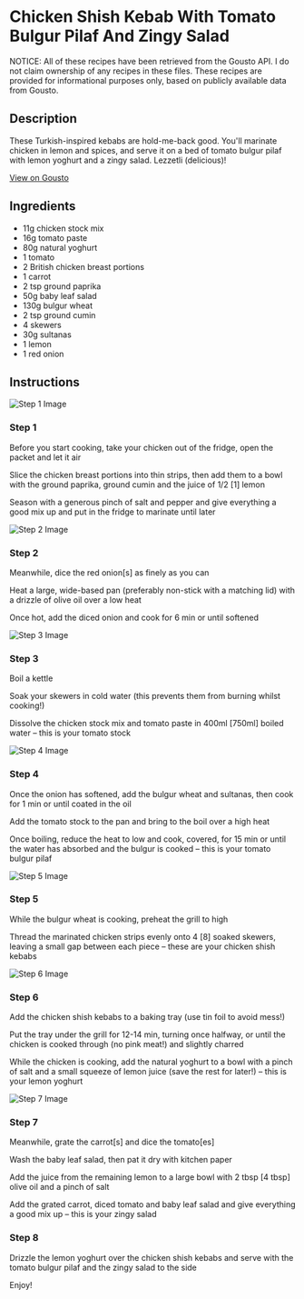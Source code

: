 # Chicken Shish Kebab With Tomato Bulgur Pilaf And Zingy Salad

NOTICE: All of these recipes have been retrieved from the Gousto API. I do not claim ownership of any recipes in these files. These recipes are provided for informational purposes only, based on publicly available data from Gousto.

## Description

These Turkish-inspired kebabs are hold-me-back good. You'll marinate chicken in lemon and spices, and serve it on a bed of tomato bulgur pilaf with lemon yoghurt and a zingy salad. Lezzetli (delicious)! 

[View on Gousto](https://www.gousto.co.uk/recipes/cookbook/chicken-shish-kebab-tomato-bulgur-pilaf-salad)

## Ingredients

- 11g chicken stock mix
- 16g tomato paste
- 80g natural yoghurt
- 1 tomato
- 2 British chicken breast portions
- 1 carrot
- 2 tsp ground paprika
- 50g baby leaf salad
- 130g bulgur wheat
- 2 tsp ground cumin
- 4 skewers
- 30g sultanas
- 1 lemon
- 1 red onion

## Instructions

![Step 1 Image](https://production-media.gousto.co.uk/cms/recipe-step-image/1709.-step-1-x200.jpg)

### Step 1

Before you start cooking, take your chicken out of the fridge, open the packet and let it air

Slice the chicken breast portions into thin strips, then add them to a bowl with the ground paprika, ground cumin and the juice of 1/2 <span class="text-danger">[1]</span> lemon

Season with a generous pinch of salt and pepper and give everything a good mix up and put in the fridge to marinate until later

![Step 2 Image](https://production-media.gousto.co.uk/cms/recipe-step-image/1709.-step-2-x200.jpg)

### Step 2

Meanwhile, dice the red onion<span class="text-danger">[s]</span> as finely as you can

Heat a large, wide-based pan (preferably non-stick with a matching lid) with a drizzle of olive oil over a low heat

Once hot, add the diced onion and cook for 6 min or until softened

![Step 3 Image](https://production-media.gousto.co.uk/cms/recipe-step-image/1709.-step-3-x200.jpg)

### Step 3

Boil a kettle

Soak your skewers in cold water (this prevents them from burning whilst cooking!)

Dissolve the chicken stock mix and tomato paste in 400ml <span class="text-danger">[750ml]</span> boiled water – this is your tomato stock

![Step 4 Image](https://production-media.gousto.co.uk/cms/recipe-step-image/1709.-step-4-x200.jpg)

### Step 4

Once the onion has softened, add the bulgur wheat and sultanas, then cook for 1 min or until coated in the oil

Add the tomato stock to the pan and bring to the boil over a high heat

Once boiling, reduce the heat to low and cook, covered, for 15 min or until the water has absorbed and the bulgur is cooked – this is your tomato bulgur pilaf

![Step 5 Image](https://production-media.gousto.co.uk/cms/recipe-step-image/1709.-step-5-x200.jpg)

### Step 5

While the bulgur wheat is cooking, preheat the grill to high

Thread the marinated chicken strips evenly onto 4 <span class="text-danger">[8]</span> soaked skewers, leaving a small gap between each piece – these are your chicken shish kebabs

![Step 6 Image](https://production-media.gousto.co.uk/cms/recipe-step-image/1709.-step-6-x200.jpg)

### Step 6

Add the chicken shish kebabs to a baking tray (use tin foil to avoid mess!)

Put the tray under the grill for 12-14 min, turning once halfway, or until the chicken is cooked through (no pink meat!) and slightly charred

While the chicken is cooking, add the natural yoghurt to a bowl with a pinch of salt and a small squeeze of lemon juice (save the rest for later!) – this is your lemon yoghurt

![Step 7 Image](https://production-media.gousto.co.uk/cms/recipe-step-image/1709.-step-7-x200.jpg)

### Step 7

Meanwhile, grate the carrot<span class="text-danger">[s]</span> and dice the tomato<span class="text-danger">[es]</span>

Wash the baby leaf salad, then pat it dry with kitchen paper

Add the juice from the remaining lemon to a large bowl with 2 tbsp<span class="text-danger"> [4 tbsp]</span> olive oil and a pinch of salt

Add the grated carrot, diced tomato and baby leaf salad and give everything a good mix up – this is your zingy salad

### Step 8

Drizzle the lemon yoghurt over the chicken shish kebabs and serve with the tomato bulgur pilaf and the zingy salad to the side

Enjoy!

